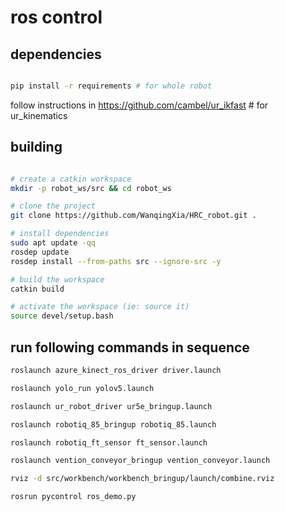 # ros control

## dependencies
```bash

pip install -r requirements # for whole robot

```
follow instructions in https://github.com/cambel/ur_ikfast # for ur_kinematics

## building
```bash

# create a catkin workspace
mkdir -p robot_ws/src && cd robot_ws

# clone the project
git clone https://github.com/WanqingXia/HRC_robot.git .

# install dependencies
sudo apt update -qq
rosdep update
rosdep install --from-paths src --ignore-src -y

# build the workspace
catkin build

# activate the workspace (ie: source it)
source devel/setup.bash
```

## run following commands in sequence
```bash
roslaunch azure_kinect_ros_driver driver.launch

roslaunch yolo_run yolov5.launch

roslaunch ur_robot_driver ur5e_bringup.launch

roslaunch robotiq_85_bringup robotiq_85.launch

roslaunch robotiq_ft_sensor ft_sensor.launch

roslaunch vention_conveyor_bringup vention_conveyor.launch 

rviz -d src/workbench/workbench_bringup/launch/combine.rviz

rosrun pycontrol ros_demo.py
```
